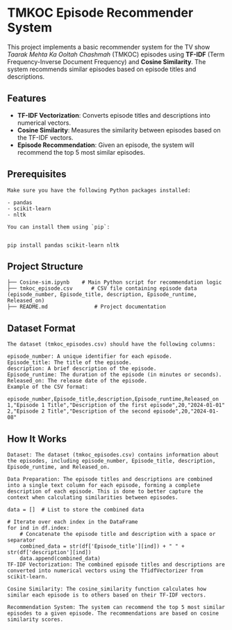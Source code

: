 # TMKOC Episode Recommender System

This project implements a basic recommender system for the TV show *Taarak Mehta Ka Ooltah Chashmah* (TMKOC) episodes using **TF-IDF** (Term Frequency-Inverse Document Frequency) and **Cosine Similarity**. The system recommends similar episodes based on episode titles and descriptions.

## Features

- **TF-IDF Vectorization**: Converts episode titles and descriptions into numerical vectors.
- **Cosine Similarity**: Measures the similarity between episodes based on the TF-IDF vectors.
- **Episode Recommendation**: Given an episode, the system will recommend the top 5 most similar episodes.

## Prerequisites
```
Make sure you have the following Python packages installed:

- pandas
- scikit-learn
- nltk

You can install them using `pip`:


pip install pandas scikit-learn nltk
```

## Project Structure
```
├── Cosine-sim.ipynb    # Main Python script for recommendation logic
├── tmkoc_episode.csv      # CSV file containing episode data (episode_number, Episode_title, description, Episode_runtime, Released_on)
├── README.md               # Project documentation
```

## Dataset Format
```
The dataset (tmkoc_episodes.csv) should have the following columns:

episode_number: A unique identifier for each episode.
Episode_title: The title of the episode.
description: A brief description of the episode.
Episode_runtime: The duration of the episode (in minutes or seconds).
Released_on: The release date of the episode.
Example of the CSV format:

episode_number,Episode_title,description,Episode_runtime,Released_on
1,"Episode 1 Title","Description of the first episode",20,"2024-01-01"
2,"Episode 2 Title","Description of the second episode",20,"2024-01-08"
```

## How It Works
```
Dataset: The dataset (tmkoc_episodes.csv) contains information about the episodes, including episode_number, Episode_title, description, Episode_runtime, and Released_on.

Data Preparation: The episode titles and descriptions are combined into a single text column for each episode, forming a complete description of each episode. This is done to better capture the context when calculating similarities between episodes.

data = []  # List to store the combined data

# Iterate over each index in the DataFrame
for ind in df.index:
    # Concatenate the episode title and description with a space or separator
    combined_data = str(df['Episode_title'][ind]) + " " + str(df['description'][ind])
    data.append(combined_data)
TF-IDF Vectorization: The combined episode titles and descriptions are converted into numerical vectors using the TfidfVectorizer from scikit-learn.

Cosine Similarity: The cosine_similarity function calculates how similar each episode is to others based on their TF-IDF vectors.

Recommendation System: The system can recommend the top 5 most similar episodes to a given episode. The recommendations are based on cosine similarity scores.
```


